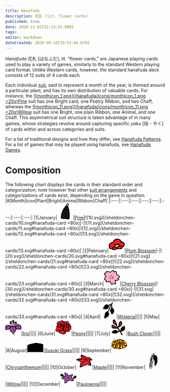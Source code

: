 ```yaml
---
title: Hanafuda
description: 花札 (lit. flower cards)
published: true
date: 2020-11-02T22:13:53.690Z
tags: 
editor: markdown
dateCreated: 2020-09-18T19:52:04.670Z
---
```


*Hanafuda* 花札 [はなふだ], lit. “flower cards,” are Japanese playing cards used to play a variety of games, similarly to the standard Western playing card format. Unlike Western cards, however, the standard hanafuda deck consists of 12 suits of 4 cards each.

Each individual [suit](/en/hanafuda/suits), said to represent a month of the year, is themed around a particular plant, and has its own distribution of valuable cards. For instance, the [![monthicon_1.png](/hanafuda/icons/monthicon_1.png =20x)Pine](/en/hanafuda/suits/pine) suit has one Bright card, one Poetry Ribbon, and two Chaff, whereas the [![monthicon_11.png](/hanafuda/icons/monthicon_11.png =20x)Willow](/en/hanafuda/suits/willow) suit has one Bright, one plain Ribbon, one Animal, and one Chaff. This asymmetrical suit structure is taken advantage of in many games, whose strategies revolve around capturing specific *yaku* [役 - やく] of cards within and across categories and suits.

For a list of traditional designs and how they differ, see [Hanafuda Patterns](/en/hanafuda/patterns). For a list of games that may be played using hanafuda, see [Hanafuda Games](/en/hanafuda/games).

# Composition
The following chart displays the cards in their standard order and categorization; note however that other [suit arrangements](/en/hanafuda/suits#arrangement-of-suits) and categorizations of cards exist, depending on the game in question.
|#|Month|Icon|Plant|Bright|Animal|Ribbon|Chaff|
|:---:|:---:|:---:|:---:|:---:|:---:|:---:|:---:|
|1|January|![Icon for month 1](/hanafuda/icons/monthicon_1.png)|[Pine](/en/hanafuda/suits/pine)|![10.svg](/sheldonchen-cards/10.svg#hanafuda-card =80x)|-|![11.svg](/sheldonchen-cards/11.svg#hanafuda-card =80x)|![12.svg](/sheldonchen-cards/12.svg#hanafuda-card =80x)![13.svg](/sheldonchen-cards/13.svg#hanafuda-card =80x)|
|2|February|![Icon for month 2](/hanafuda/icons/monthicon_2.png)|[Plum Blossom](/en/hanafuda/suits/plum-blossom)|-|![20.svg](/sheldonchen-cards/20.svg#hanafuda-card =80x)|![21.svg](/sheldonchen-cards/21.svg#hanafuda-card =80x)|![22.svg](/sheldonchen-cards/22.svg#hanafuda-card =80x)![23.svg](/sheldonchen-cards/23.svg#hanafuda-card =80x)|
|3|March|![Icon for month 3](/hanafuda/icons/monthicon_3.png)|[Cherry Blossom](/en/hanafuda/suits/cherry-blossom)|![30.svg](/sheldonchen-cards/30.svg#hanafuda-card =80x)|-|![31.svg](/sheldonchen-cards/31.svg#hanafuda-card =80x)|![32.svg](/sheldonchen-cards/32.svg#hanafuda-card =80x)![33.svg](/sheldonchen-cards/33.svg#hanafuda-card =80x)|
|4|April|![Icon for month 4](/hanafuda/icons/monthicon_4.png)|[Wisteria](/en/hanafuda/suits/wisteria)|||||
|5|May|![Icon for month 5](/hanafuda/icons/monthicon_5.png)|[Iris](/en/hanafuda/suits/iris)|||||
|6|June|![Icon for month 6](/hanafuda/icons/monthicon_6.png)|[Peony](/en/hanafuda/suits/peony)|||||
|7|July|![Icon for month 7](/hanafuda/icons/monthicon_7.png)|[Bush Clover](/en/hanafuda/suits/bush-clover)|||||
|8|August|![Icon for month 8](/hanafuda/icons/monthicon_8.png)|[Susuki Grass](/en/hanafuda/suits/susuki-grass)|||||
|9|September|![Icon for month 9](/hanafuda/icons/monthicon_9.png)|[Chrysanthemum](/en/hanafuda/suits/chrysanthemum)|||||
|10|October|![Icon for month 10](/hanafuda/icons/monthicon_10.png)|[Maple](/en/hanafuda/suits/maple)|||||
|11|November|![Icon for month 11](/hanafuda/icons/monthicon_11.png)|[Willow](/en/hanafuda/suits/willow)|||||
|12|December|![Icon for month 12](/hanafuda/icons/monthicon_12.png)|[Paulownia](/en/hanafuda/suits/paulownia)|||||

